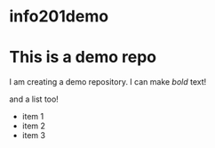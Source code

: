 # info201demo
# This is a demo repo


I am creating a demo repository.
I can make *bold* text!

and a list too!
- item 1
- item 2
- item 3
